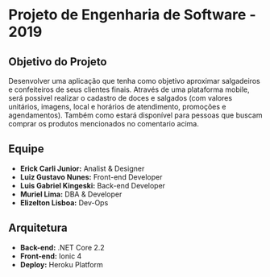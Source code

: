 # Projeto de Engenharia de Software - 2019

**Objetivo do Projeto**
--------------------------
Desenvolver uma aplicação que tenha como objetivo aproximar salgadeiros e confeiteiros de seus clientes finais.
Através de uma plataforma mobile, será possivel realizar o cadastro de doces e salgados (com valores unitários, imagens, local e horários de atendimento, promoções e agendamentos). Também como estará disponível para pessoas que buscam comprar os produtos mencionados no comentario acima.
 
**Equipe**
--------------------------
 * __Erick Carli Junior:__ Analist & Designer
 * __Luiz Gustavo Nunes:__ Front-end Developer
 * __Luis Gabriel Kingeski:__ Back-end Developer
 * __Muriel Lima:__ DBA & Developer
 * __Elizelton Lisboa:__ Dev-Ops

**Arquitetura**
--------------------------
* __Back-end:__ .NET Core 2.2
* __Front-end:__ Ionic 4
* __Deploy:__ Heroku Platform
